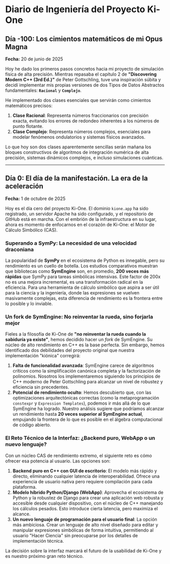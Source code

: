 # Diario de Ingeniería del Proyecto Ki-One

## Día -100: Los cimientos matemáticos de mi Opus Magna

**Fecha:** 20 de junio de 2025

Hoy he dado los primeros pasos concretos hacia mi proyecto de simulación física de alta precisión. Mientras repasaba el capítulo 2 de **"Discovering Modern C++ (3rd Ed.)"** de Peter Gottschling, tuve una inspiración súbita y decidí implementar mis propias versiones de dos Tipos de Datos Abstractos fundamentales: **`Racional`** y **`Complejo`**.

He implementado dos clases esenciales que servirán como cimientos matemáticos precisos:
1.  **Clase Racional**: Representa números fraccionarios con precisión exacta, evitando los errores de redondeo inherentes a los números de punto flotante.
2.  **Clase Complejo**: Representa números complejos, esenciales para modelar fenómenos ondulatorios y sistemas físicos avanzados.

Lo que hoy son dos clases aparentemente sencillas serán mañana los bloques constructivos de algoritmos de integración numérica de alta precisión, sistemas dinámicos complejos, e incluso simulaciones cuánticas.

---

## Día 0: El día de la manifestación. La era de la aceleración

**Fecha:** 1 de octubre de 2025

Hoy es el día cero del proyecto Ki-One. El dominio `kione.app` ha sido registrado, un servidor Apache ha sido configurado, y el repositorio de GitHub está en marcha. Con el embrión de la infraestructura en su lugar, ahora es momento de enfocarnos en el corazón de Ki-One: el Motor de Cálculo Simbólico (CAS).

### Superando a SymPy: La necesidad de una velocidad draconiana

La popularidad de **SymPy** en el ecosistema de Python es innegable, pero su rendimiento es un cuello de botella. Los estudios comparativos muestran que bibliotecas como **SymEngine** son, en promedio, **200 veces más rápidas** que SymPy para tareas simbólicas intensivas. Este factor de 200x no es una mejora incremental, es una transformación radical en la eficiencia. Para una herramienta de cálculo simbólico que aspira a ser útil para la ciencia y la ingeniería, donde las expresiones se vuelven masivamente complejas, esta diferencia de rendimiento es la frontera entre lo posible y lo inviable.

### Un fork de SymEngine: No reinventar la rueda, sino forjarla mejor

Fieles a la filosofía de Ki-One de **"no reinventar la rueda cuando la sabiduría ya existe"**, hemos decidido hacer un *fork* de SymEngine. Su núcleo de alto rendimiento en C++ es la base perfecta. Sin embargo, hemos identificado dos debilidades del proyecto original que nuestra implementación "kiónica" corregirá:

1.  **Falta de funcionalidad avanzada**: SymEngine carece de algoritmos críticos como la simplificación canónica completa y la factorización de polinomios. Nosotros los implementaremos siguiendo los principios de C++ moderno de Peter Gottschling para alcanzar un nivel de robustez y eficiencia sin precedentes.
2.  **Potencial de rendimiento oculto**: Hemos descubierto que, con las optimizaciones arquitectónicas correctas (como la metaprogramación `constexpr` y `Expression Templates`), podemos ir más allá de lo que SymEngine ha logrado. Nuestro análisis sugiere que podríamos alcanzar un rendimiento hasta **20 veces superior al SymEngine actual**, empujando la frontera de lo que es posible en el álgebra computacional de código abierto.

### El Reto Técnico de la Interfaz: ¿Backend puro, WebApp o un nuevo lenguaje?

Con un núcleo CAS de rendimiento extremo, el siguiente reto es cómo ofrecer esa potencia al usuario. Las opciones son:

1.  **Backend puro en C++ con GUI de escritorio**: El modelo más rápido y directo, eliminando cualquier latencia de interoperabilidad. Ofrece una experiencia de usuario nativa pero requiere compilación para cada plataforma.
2.  **Modelo híbrido Python/Django (WebApp)**: Aprovecha el ecosistema de Python y la robustez de Django para crear una aplicación web robusta y accesible desde cualquier dispositivo, con el núcleo de C++ manejando los cálculos pesados. Esto introduce cierta latencia, pero maximiza el alcance.
3.  **Un nuevo lenguaje de programación para el usuario final**: La opción más ambiciosa. Crear un lenguaje de alto nivel diseñado para editar y manipular expresiones simbólicas de forma intuitiva, permitiendo al usuario "Hacer Ciencia" sin preocuparse por los detalles de implementación técnica.

La decisión sobre la interfaz marcará el futuro de la usabilidad de Ki-One y es nuestro próximo gran reto técnico.